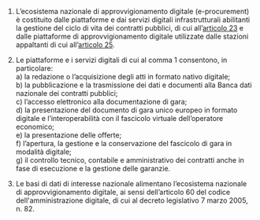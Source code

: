 1. L’ecosistema nazionale di approvvigionamento digitale (e-procurement) è costituito dalle piattaforme e dai servizi digitali infrastrutturali abilitanti la gestione del ciclo di vita dei  contratti pubblici, di cui all’[articolo 23](/index.html?article=articolo-23&version=2) e dalle piattaforme di approvvigionamento digitale  utilizzate dalle stazioni appaltanti di cui all’[articolo 25](/index.html?article=articolo-25&version=1).

2. Le piattaforme e i servizi digitali di cui al comma 1 consentono, in particolare: <br>a) la redazione o l’acquisizione degli atti in formato nativo digitale; <br>b) la pubblicazione e la trasmissione dei dati e documenti alla Banca dati nazionale dei  contratti pubblici;<br>c) l’accesso elettronico alla documentazione di gara;<br>d) la presentazione del documento di gara unico europeo in formato digitale e l’interoperabilità con il fascicolo virtuale dell’operatore economico;<br>e) la presentazione delle offerte;<br>f) l’apertura, la gestione e la conservazione del fascicolo di gara in modalità digitale;<br>g) il controllo tecnico, contabile e amministrativo dei contratti anche in fase di esecuzione e  la gestione delle garanzie.

3. Le basi di dati di interesse nazionale alimentano l’ecosistema nazionale di  approvvigionamento digitale, ai sensi dell’articolo 60 del codice dell'amministrazione digitale, di cui al decreto legislativo 7 marzo 2005, n. 82. 